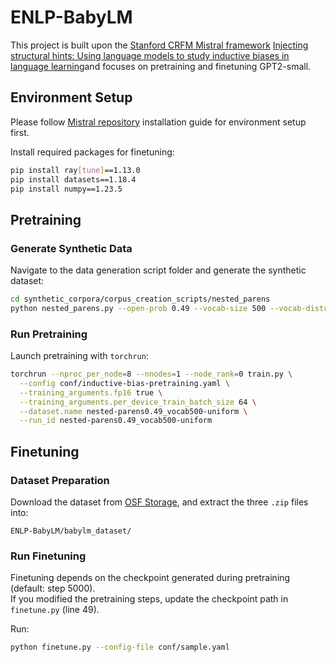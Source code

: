 # ENLP-BabyLM

This project is built upon the [Stanford CRFM Mistral framework](https://github.com/stanford-crfm/mistral/tree/main) [Injecting structural hints: Using language models to study inductive biases in language learning](https://github.com/toizzy/injecting-structural-hints/tree/main)and focuses on pretraining and finetuning GPT2-small.

## Environment Setup

Please follow [Mistral repository](https://github.com/stanford-crfm/mistral/tree/main) installation guide for environment setup first.

Install required packages for finetuning:

```bash
pip install ray[tune]==1.13.0
pip install datasets==1.18.4
pip install numpy==1.23.5
```

## Pretraining

### Generate Synthetic Data

Navigate to the data generation script folder and generate the synthetic dataset:

```bash
cd synthetic_corpora/corpus_creation_scripts/nested_parens
python nested_parens.py --open-prob 0.49 --vocab-size 500 --vocab-distribution uniform
```

### Run Pretraining

Launch pretraining with `torchrun`:

```bash
torchrun --nproc_per_node=8 --nnodes=1 --node_rank=0 train.py \
  --config conf/inductive-bias-pretraining.yaml \
  --training_arguments.fp16 true \
  --training_arguments.per_device_train_batch_size 64 \
  --dataset.name nested-parens0.49_vocab500-uniform \
  --run_id nested-parens0.49_vocab500-uniform
```

## Finetuning

### Dataset Preparation

Download the dataset from [OSF Storage](https://osf.io/ad7qg/files/osfstorage), and extract the three `.zip` files into:

```
ENLP-BabyLM/babylm_dataset/
```

### Run Finetuning

Finetuning depends on the checkpoint generated during pretraining (default: step 5000).  
If you modified the pretraining steps, update the checkpoint path in `finetune.py` (line 49).

Run:

```bash
python finetune.py --config-file conf/sample.yaml
```